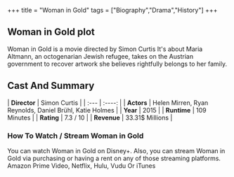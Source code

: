 +++
title = "Woman in Gold"
tags = ["Biography","Drama","History"]
+++
## Woman in Gold plot
Woman in Gold is a movie directed by Simon Curtis It's about Maria Altmann, an octogenarian Jewish refugee, takes on the Austrian government to recover artwork she believes rightfully belongs to her family.
## Cast And Summary
| **Director**      | Simon Curtis |
    | :---        |    :----:   |
    |  **Actors** | Helen Mirren, Ryan Reynolds, Daniel Brühl, Katie Holmes |
    | **Year**   | 2015    |
    |  **Runtime** | 109 Minutes |
    |  **Rating** | 7.3 / 10 | 
    |  **Revenue** | 33.31$ Millions |
### How To Watch / Stream Woman in Gold
You can watch Woman in Gold on Disney+.
Also, you can stream Woman in Gold via purchasing or having a rent on any of those streaming platforms.
Amazon Prime Video, Netflix, Hulu, Vudu Or iTunes